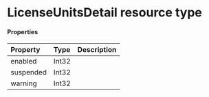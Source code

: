 # LicenseUnitsDetail resource type



#### Properties
| Property	   | Type	|Description|
|:---------------|:--------|:----------|
|enabled|Int32||
|suspended|Int32||
|warning|Int32||
